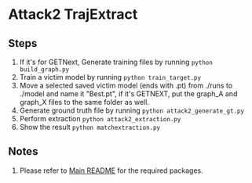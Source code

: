 # Attack2 TrajExtract

## Steps

1. If it's for GETNext, Generate training files by running ```python build_graph.py```
2. Train a victim model by running ```python train_target.py```
3. Move a selected saved victim model (ends with .pt) from ./runs to ./model and name it "Best.pt", if it's GETNEXT, put the graph_A and graph_X files to the same folder as well.
4. Generate ground truth file by running ```python attack2_generate_gt.py```
5. Perform extraction ```python attack2_extraction.py```
6. Show the result ```python matchextraction.py```

## Notes
1. Please refer to  [Main README](../README.md) for the required packages.
